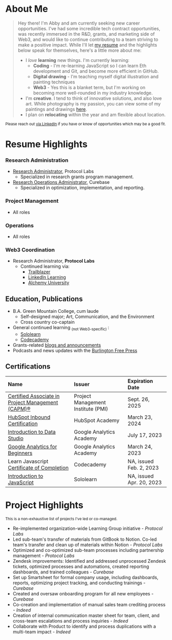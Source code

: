 # About Me
> Hey there! I'm Abby and am currently seeking new career opportunities. I've had some incredible tech contract opportunities, was recently immersed in the R&D, grants, and marketing side of Web3, and would like to continue contributing to a team striving to make a positive impact. While I'll let [my resume](https://drive.google.com/file/d/1omGv3SydPx0UqwKYYUMIUq1jV8TeTsCu/view?usp=share_link) and the highlights below speak for themselves, here's a little more about me:
>  *  I _love_ **learning** new things. I'm currently learning:
>     *  **Coding** - I'm re-learning JavaScript so I can learn Eth development and Git, and become more efficient in GitHub.
>     *  **Digital drawing** - I'm teaching myself digital illustration and painting techniques
>     *  **Web3** - Yes this is a blanket term, but I'm working on becoming more well-rounded in my industry knowledge. 
>  *  I'm **creative**. I tend to think of innovative solutions, and also love art. While photography is my passion, you can view some of my paintings and drawings [here](https://www.instagram.com/asilin_art/).
>  *  I plan on **relocating** within the year and am flexible about location.

<sub> Please reach out [via LinkedIn](https://www.linkedin.com/in/asilinphoto/) if you have or know of opportunities which may be a good fit. </sub>

# Resume Highlights

### Research Administration
*  [Research Administrator](https://www.linkedin.com/in/asilinphoto/), Protocol Labs
   *  Specialized in research grants program management.
* [Research Operations Administrator](https://www.linkedin.com/in/asilinphoto/), Curebase
   *  Specialized in optimization, implementation, and reporting.

### Project Management
*   All roles

### Operations 
*   All roles 

### Web3 Coordination
*   Research Administrator, **Protocol Labs**
    *    Continued learning via:
          *    [Trailblazer](https://trailblazer.me/id/asilin)
          *    [LinkedIn Learning](https://www.linkedin.com/in/asilinphoto/details/certifications/)
          *    [Alchemy University](https://university.alchemy.com/)   

## Education, Publications
*   B.A. Green Mountain College, cum laude
    *  Self-designed major; Art, Communication, and the Environment
    *  Cross country co-captain 
*   General continued learning <sub> (not Web3-specific) </sub>:
    *  [Sololearn](https://www.sololearn.com/profile/28925063)
    *  [Codecademy](https://www.codecademy.com/profiles/asilinphoto)
*   Grants-related [blogs and announcements](https://research.protocol.ai/authors/abby-silin/)
*   Podcasts and news updates with the [Burlington Free Press](https://muckrack.com/abigail-silin/articles)


## Certifications

| Name         | Issuer            | Expiration Date |
|:-------------|:------------------|:----------------|
| [Certified Associate in Project Management (CAPM)®](https://www.credly.com/badges/cfc0a3ec-6ce8-44eb-82d1-5e9d04c29fc3) | Project Management Institute (PMI) | Sept. 26, 2025 |
| [HubSpot Inbound Certification](https://app.hubspot.com/academy/achievements/cnyqty4x/en/1/abigail-silin/inbound) | HubSpot Academy | March 23, 2024 |
| [Introduction to Data Studio](https://analytics.google.com/analytics/academy/certificate/vrKhisnVT3ynIhbFYFPxCw) | Google Analytics Academy | July 17, 2023 |
| [Google Analytics for Beginners](https://analytics.google.com/analytics/academy/certificate/P9pb_8EhRvaCiPXramsEMw) | Google Analytics Academy | March 24, 2023 |
| Learn Javascript [Certificate of Completion](https://www.codecademy.com/profiles/asilinphoto/certificates/705dcb15de0da4dd9d9fc4f3274b430e) | Codecademy | NA, issued Feb. 2, 2023 |
| [Introduction to JavaScript](https://www.sololearn.com/certificates/CC-NSUP2TDF) | Sololearn | NA, issued Apr. 20, 2023 |

# Project Highlights
<sub> This is a non-exhaustive list of projects I've led or co-managed. </sub>

*  Re-implemented organization-wide Learning Group initiative - _Protocol Labs_
*  Led sub-team's transfer of materials from GitBook to Notion. Co-led team's transfer and clean up of materials within Notion - _Protocol Labs_
*  Optimized and co-optimized sub-team processes including partnership management - _Protocol Labs_
*  Zendesk improvements: Identified and addressed unprocessed Zendesk tickets, optimized processes and automations, created reporting dashboards, and trained colleagues - _Curebase_
*  Set up Smartsheet for formal company usage, including dashboards, reports, optimizing project tracking, and conducting trainings - _Curebase_
*  Created and oversaw onboarding program for all new employees - _Curebase_
*  Co-creation and implementation of manual sales team crediting process - _Indeed_
*  Creation of internal communication master sheet for team, client, and cross-team escalations and process inquiries - _Indeed_
*  Collaborate with Product to identify and process duplications with a multi-team impact - _Indeed_
